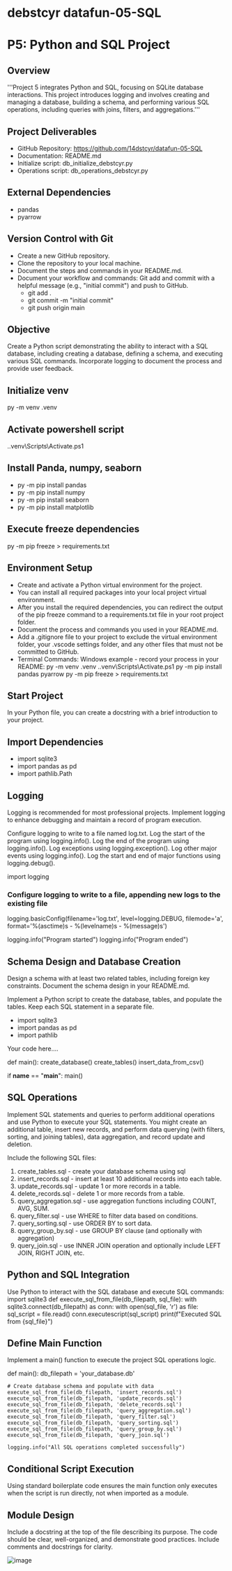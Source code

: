 # debstcyr datafun-05-SQL
# P5: Python and SQL Project

## Overview
'''Project 5 integrates Python and SQL, focusing on SQLite database interactions. This project introduces logging and involves creating and managing a database, building a schema, and performing various SQL operations, including queries with joins, filters, and aggregations.'''

## Project Deliverables
- GitHub Repository: https://github.com/14dstcyr/datafun-05-SQL  
- Documentation: README.md
- Initialize script: db_initialize_debstcyr.py
- Operations script: db_operations_debstcyr.py

## External Dependencies
- pandas
- pyarrow

## Version Control with Git
- Create a new GitHub repository.
- Clone the repository to your local machine.
- Document the steps and commands in your README.md.
- Document your workflow and commands: Git add and commit with a helpful message (e.g., "initial commit") and push to GitHub.
    - git add .
    - git commit -m "initial commit"
    - git push origin main
 
## Objective 
Create a Python script demonstrating the ability to interact with a SQL database, including creating a database, defining a schema, and executing various SQL commands. Incorporate logging to document the process and provide user feedback.

## Initialize venv
py -m venv .venv

## Activate powershell script
.\.venv\Scripts\Activate.ps1

## Install Panda, numpy, seaborn
- py -m pip install pandas
- py -m pip install numpy
- py -m pip install seaborn
- py -m pip install matplotlib

## Execute freeze dependencies
py -m pip freeze > requirements.txt

## Environment Setup
- Create and activate a Python virtual environment for the project.
- You can install all required packages into your local project virtual environment.
- After you install the required dependencies, you can redirect the output of the pip freeze command to a requirements.txt file in your root project folder.
- Document the process and commands you used in your README.md.
- Add a .gitignore file to your project to exclude the virtual environment folder, your .vscode settings folder, and any other files that must not be committed to GitHub.
- Terminal Commands: Windows example - record your process in your README:
py -m venv .venv
.\.venv\Scripts\Activate.ps1
py -m pip install pandas pyarrow
py -m pip freeze > requirements.txt

## Start Project
In your Python file, you can create a docstring with a brief introduction to your project.

## Import Dependencies
- import sqlite3
- import pandas as pd
- import pathlib.Path

## Logging
Logging is recommended for most professional projects. Implement logging to enhance debugging and maintain a record of program execution.

Configure logging to write to a file named log.txt.
Log the start of the program using logging.info().
Log the end of the program using logging.info().
Log exceptions using logging.exception().
Log other major events using logging.info().
Log the start and end of major functions using logging.debug().

import logging
### Configure logging to write to a file, appending new logs to the existing file
logging.basicConfig(filename='log.txt', level=logging.DEBUG, filemode='a', format='%(asctime)s - %(levelname)s - %(message)s')

logging.info("Program started")
logging.info("Program ended")

## Schema Design and Database Creation
Design a schema with at least two related tables, including foreign key constraints. Document the schema design in your README.md.

Implement a Python script to create the database, tables, and populate the tables. Keep each SQL statement in a separate file.
* import sqlite3
* import pandas as pd
* import pathlib

Your code here....

def main():
    create_database()
    create_tables()
    insert_data_from_csv()

if __name__ == "__main__":
    main()

## SQL Operations
Implement SQL statements and queries to perform additional operations and use Python to execute your SQL statements. You might create an additional table, insert new records, and perform data querying (with filters, sorting, and joining tables), data aggregation, and record update and deletion.

Include the following SQL files:

1. create_tables.sql - create your database schema using sql
2. insert_records.sql - insert at least 10 additional records into each table.
3. update_records.sql - update 1 or more records in a table.
4. delete_records.sql - delete 1 or more records from a table.
5. query_aggregation.sql - use aggregation functions including COUNT, AVG, SUM.
6. query_filter.sql - use WHERE to filter data based on conditions.
7. query_sorting.sql - use ORDER BY to sort data.
8. query_group_by.sql - use GROUP BY clause (and optionally with aggregation)
9. query_join.sql - use INNER JOIN operation and optionally include LEFT JOIN, RIGHT JOIN, etc.

## Python and SQL Integration
Use Python to interact with the SQL database and execute SQL commands:
import sqlite3
def execute_sql_from_file(db_filepath, sql_file):
    with sqlite3.connect(db_filepath) as conn:
        with open(sql_file, 'r') as file:
            sql_script = file.read()
        conn.executescript(sql_script)
        print(f"Executed SQL from {sql_file}")

## Define Main Function 
Implement a main() function to execute the project SQL operations logic.

def main():
    db_filepath = 'your_database.db'

    # Create database schema and populate with data
    execute_sql_from_file(db_filepath, 'insert_records.sql')
    execute_sql_from_file(db_filepath, 'update_records.sql')
    execute_sql_from_file(db_filepath, 'delete_records.sql')
    execute_sql_from_file(db_filepath, 'query_aggregation.sql')
    execute_sql_from_file(db_filepath, 'query_filter.sql')
    execute_sql_from_file(db_filepath, 'query_sorting.sql')
    execute_sql_from_file(db_filepath, 'query_group_by.sql')
    execute_sql_from_file(db_filepath, 'query_join.sql')

    logging.info("All SQL operations completed successfully")

## Conditional Script Execution
Using standard boilerplate code ensures the main function only executes when the script is run directly, not when imported as a module.

## Module Design
Include a docstring at the top of the file describing its purpose.
The code should be clear, well-organized, and demonstrate good practices.
Include comments and docstrings for clarity.


![image](https://github.com/14dstcyr/datafun-05-SQL/assets/156037147/f774d466-359e-4de0-b4fb-80b905c43106)










